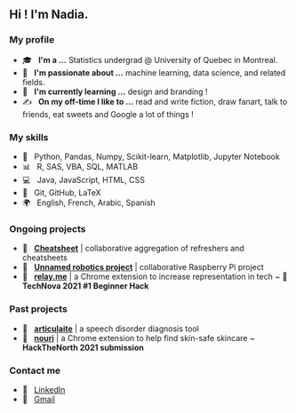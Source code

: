 <h2> Hi ! I'm Nadia.</h2>

<h3> My profile </h3>

- 🎓 &nbsp; <b>I'm a ...</b> Statistics undergrad @ University of Quebec in Montreal.
- 💼 &nbsp; <b>I'm passionate about ...</b> machine learning, data science, and related fields.
- 🌱 &nbsp; <b>I'm currently learning ...</b> design and branding !
- ✍️ &nbsp; <b>On my off-time I like to ...</b> read and write fiction, draw fanart, talk to friends, eat sweets and Google a lot of things !

<h3> My skills </h3>

- :snake: &nbsp; Python, Pandas, Numpy, Scikit-learn, Matplotlib, Jupyter Notebook
- :bar_chart: &nbsp; R, SAS, VBA, SQL, MATLAB
- :computer: &nbsp; Java, JavaScript, HTML, CSS
- :wrench: &nbsp; Git, GitHub, LaTeX
- 🌍 &nbsp; English, French, Arabic, Spanish

<h3> Ongoing projects </h3>

- :notebook: &nbsp; <b><a href="https://github.com/nadiaenh/cheatsheet">Cheatsheet</a></b> | collaborative aggregation of refreshers and cheatsheets 
- :robot: &nbsp; <b><a href="https://github.com/nadiaenh/raspberry-pi">Unnamed robotics project</a></b> | collaborative Raspberry Pi project  
- 🤝 &nbsp; <b><a href="https://github.com/nadiaenh/relay.me">relay.me</a></b> | a Chrome extension to increase representation in tech ~ **🥇TechNova 2021 #1 Beginner Hack** 

<h3> Past projects </h3>

- :blue_book: &nbsp; <b><a href="https://github.com/cpappas18/articulaite">articulaite</a></b> | a speech disorder diagnosis tool 
- 📗 &nbsp; <b><a href="https://github.com/nadiaenh/nouri">nouri</a></b> | a Chrome extension to help find skin-safe skincare ~ **HackTheNorth 2021 submission**  

<h3> Contact me </h3>

- :necktie: &nbsp; <a href="https://www.linkedin.com/in/nadia-enhaili/">LinkedIn</a>
- :email: &nbsp; <a href="mailto:nadia.enhaili@gmail.com">Gmail</a>
